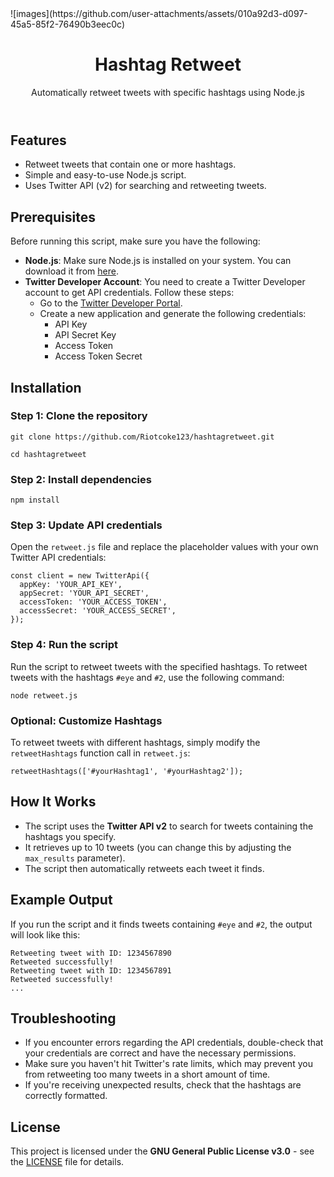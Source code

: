 <!DOCTYPE html>
<html lang="en">
<head>
  <meta charset="UTF-8">
  <meta name="viewport" content="width=device-width, initial-scale=1.0">
![images](https://github.com/user-attachments/assets/010a92d3-d097-45a5-85f2-76490b3eec0c)

<header>
  <h1>Hashtag Retweet</h1>
  <p>Automatically retweet tweets with specific hashtags using Node.js</p>
</header>

<section>
  <h2>Features</h2>
  <ul>
    <li>Retweet tweets that contain one or more hashtags.</li>
    <li>Simple and easy-to-use Node.js script.</li>
    <li>Uses Twitter API (v2) for searching and retweeting tweets.</li>
  </ul>
</section>

<section>
  <h2>Prerequisites</h2>
  <p>Before running this script, make sure you have the following:</p>
  <ul>
    <li><strong>Node.js</strong>: Make sure Node.js is installed on your system. You can download it from <a href="https://nodejs.org/" target="_blank">here</a>.</li>
    <li><strong>Twitter Developer Account</strong>: You need to create a Twitter Developer account to get API credentials. Follow these steps:
      <ul>
        <li>Go to the <a href="https://developer.twitter.com/en/apps" target="_blank">Twitter Developer Portal</a>.</li>
        <li>Create a new application and generate the following credentials:
          <ul>
            <li>API Key</li>
            <li>API Secret Key</li>
            <li>Access Token</li>
            <li>Access Token Secret</li>
          </ul>
        </li>
      </ul>
    </li>
  </ul>
</section>

<section>
  <h2>Installation</h2>
  <h3>Step 1: Clone the repository</h3>
  <pre><code>git clone https://github.com/Riotcoke123/hashtagretweet.git</code></pre>
  <pre><code>cd hashtagretweet</code></pre>

  <h3>Step 2: Install dependencies</h3>
  <pre><code>npm install</code></pre>

  <h3>Step 3: Update API credentials</h3>
  <p>Open the <code>retweet.js</code> file and replace the placeholder values with your own Twitter API credentials:</p>
  <pre><code>const client = new TwitterApi({
  appKey: 'YOUR_API_KEY',
  appSecret: 'YOUR_API_SECRET',
  accessToken: 'YOUR_ACCESS_TOKEN',
  accessSecret: 'YOUR_ACCESS_SECRET',
});</code></pre>

  <h3>Step 4: Run the script</h3>
  <p>Run the script to retweet tweets with the specified hashtags. To retweet tweets with the hashtags <code>#eye</code> and <code>#2</code>, use the following command:</p>
  <pre><code>node retweet.js</code></pre>

  <h3>Optional: Customize Hashtags</h3>
  <p>To retweet tweets with different hashtags, simply modify the <code>retweetHashtags</code> function call in <code>retweet.js</code>:</p>
  <pre><code>retweetHashtags(['#yourHashtag1', '#yourHashtag2']);</code></pre>
</section>

<section>
  <h2>How It Works</h2>
  <ul>
    <li>The script uses the <strong>Twitter API v2</strong> to search for tweets containing the hashtags you specify.</li>
    <li>It retrieves up to 10 tweets (you can change this by adjusting the <code>max_results</code> parameter).</li>
    <li>The script then automatically retweets each tweet it finds.</li>
  </ul>
</section>

<section>
  <h2>Example Output</h2>
  <p>If you run the script and it finds tweets containing <code>#eye</code> and <code>#2</code>, the output will look like this:</p>
  <pre><code>Retweeting tweet with ID: 1234567890
Retweeted successfully!
Retweeting tweet with ID: 1234567891
Retweeted successfully!
...</code></pre>
</section>

<section>
  <h2>Troubleshooting</h2>
  <ul>
    <li>If you encounter errors regarding the API credentials, double-check that your credentials are correct and have the necessary permissions.</li>
    <li>Make sure you haven't hit Twitter's rate limits, which may prevent you from retweeting too many tweets in a short amount of time.</li>
    <li>If you're receiving unexpected results, check that the hashtags are correctly formatted.</li>
  </ul>
</section>

<section>
  <h2>License</h2>
  <p>This project is licensed under the <strong>GNU General Public License v3.0</strong> - see the <a href="LICENSE" target="_blank">LICENSE</a> file for details.</p>
</section>

</body>
</html>

